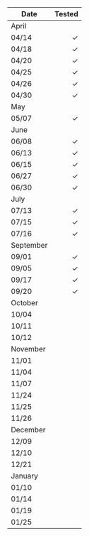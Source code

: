 | Date | Tested |
|---|---:|
| April |  |
| 04/14 | ✓ |
| 04/18 | ✓ |
| 04/20 | ✓ |
| 04/25 | ✓ |
| 04/26 | ✓ |
| 04/30 | ✓ |
| May |  |
| 05/07 | ✓ |
| June |  |
| 06/08 | ✓ |
| 06/13 | ✓ |
| 06/15 | ✓ |
| 06/27 | ✓ |
| 06/30 | ✓ |
| July |  |
| 07/13 | ✓ |
| 07/15 | ✓ |
| 07/16 | ✓ |
| September |  |
| 09/01 | ✓ |
| 09/05 | ✓ |
| 09/17 | ✓ |
| 09/20 | ✓ |
| October |  |
| 10/04 |  |
| 10/11 |  |
| 10/12 |  |
| November |  |
| 11/01 |  |
| 11/04 |  |
| 11/07 |  |
| 11/24 |  |
| 11/25 |  |
| 11/26 |  |
| December |  |
| 12/09 |  |
| 12/10 |  |
| 12/21 |  |
| January |  |
| 01/10 |  |
| 01/14 |  |
| 01/19 |  |
| 01/25 |  |
